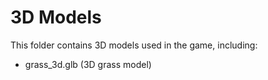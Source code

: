 # 3D Models

This folder contains 3D models used in the game, including:
- grass_3d.glb (3D grass model)
